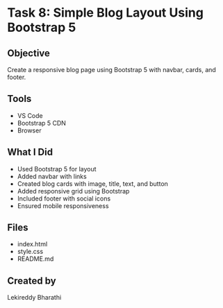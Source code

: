 # Task 8: Simple Blog Layout Using Bootstrap 5

## Objective
Create a responsive blog page using Bootstrap 5 with navbar, cards, and footer.

## Tools
- VS Code
- Bootstrap 5 CDN
- Browser

## What I Did
- Used Bootstrap 5 for layout
- Added navbar with links
- Created blog cards with image, title, text, and button
- Added responsive grid using Bootstrap
- Included footer with social icons
- Ensured mobile responsiveness

## Files
- index.html
- style.css
- README.md

## Created by
Lekireddy Bharathi
